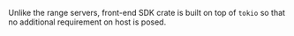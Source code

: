 Unlike the range servers, front-end SDK crate is built on top of `tokio` so that no additional requirement on host is posed.
